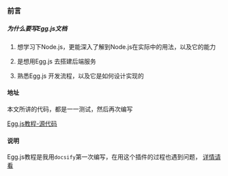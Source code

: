 ### 前言

##### 为什么要写Egg.js文档

1. 想学习下Node.js，更能深入了解到Node.js在实际中的用法，以及它的能力

2. 是想用Egg.js 去搭建后端服务

3. 熟悉Egg.js 开发流程，以及它是如何设计实现的


#### 地址

本文所讲的代码，都是一一测试，然后再次编写

[Egg.js教程-源代码](https://github.com/hangjob/docs/tree/master/egg-example)


#### 说明

Egg.js教程是我用`docsify`第一次编写，在用这个插件的过程也遇到问题，
[详情请看](ydocsify/)
